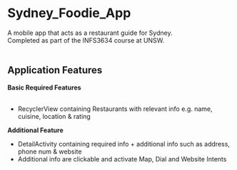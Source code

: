 # Sydney_Foodie_App
A mobile app that acts as a restaurant guide for Sydney.</br>
Completed as part of the INFS3634 course at UNSW.</br>
</br>
<h2>Application Features</h2>
<b>Basic Required Features</b></br></br>

* RecyclerView containing Restaurants with relevant info e.g. name, cuisine, location & rating

<b>Additional Feature</b></br>

* DetailActivity containing required info + additional info such as address, phone num & website
* Additional info are clickable and activate Map, Dial and Website Intents
